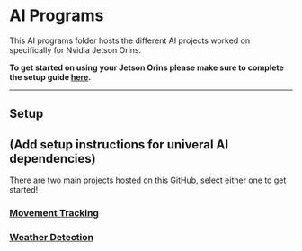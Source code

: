 # AI Programs
This AI programs folder hosts the different AI projects worked on specifically for Nvidia Jetson Orins.

**To get started on using your Jetson Orins please make sure to complete the setup guide [here](uic-evl/SageEdge/Setup).**

---
## Setup
(Add setup instructions for univeral AI dependencies)
---

There are two main projects hosted on this GitHub, select either one to get started!

### [Movement Tracking](uic-evl/SageEdge/AI_Programs/Movement_Tracking)

### [Weather Detection](uic-evl/SageEdge/AI_Programs/Weather_detection)
